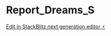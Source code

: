 # Report_Dreams_S

[Edit in StackBlitz next generation editor ⚡️](https://stackblitz.com/~/github.com/SergioHu/Report_Dreams_S)